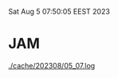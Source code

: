 Sat Aug  5 07:50:05 EEST 2023
# JAM
<a href='./cache/202308/05_07.log'>./cache/202308/05_07.log</a>
